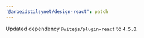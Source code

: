 ```yaml
---
'@arbeidstilsynet/design-react': patch
---
```


Updated dependency `@vitejs/plugin-react` to `4.5.0`.
